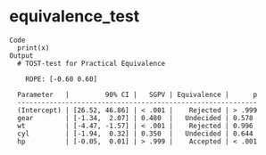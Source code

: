 # equivalence_test

    Code
      print(x)
    Output
      # TOST-test for Practical Equivalence
      
        ROPE: [-0.60 0.60]
      
      Parameter   |         90% CI |   SGPV | Equivalence |      p
      ------------------------------------------------------------
      (Intercept) | [26.52, 46.86] | < .001 |    Rejected | > .999
      gear        | [-1.34,  2.07] | 0.480  |   Undecided | 0.578 
      wt          | [-4.47, -1.57] | < .001 |    Rejected | 0.996 
      cyl         | [-1.94,  0.32] | 0.350  |   Undecided | 0.644 
      hp          | [-0.05,  0.01] | > .999 |    Accepted | < .001

